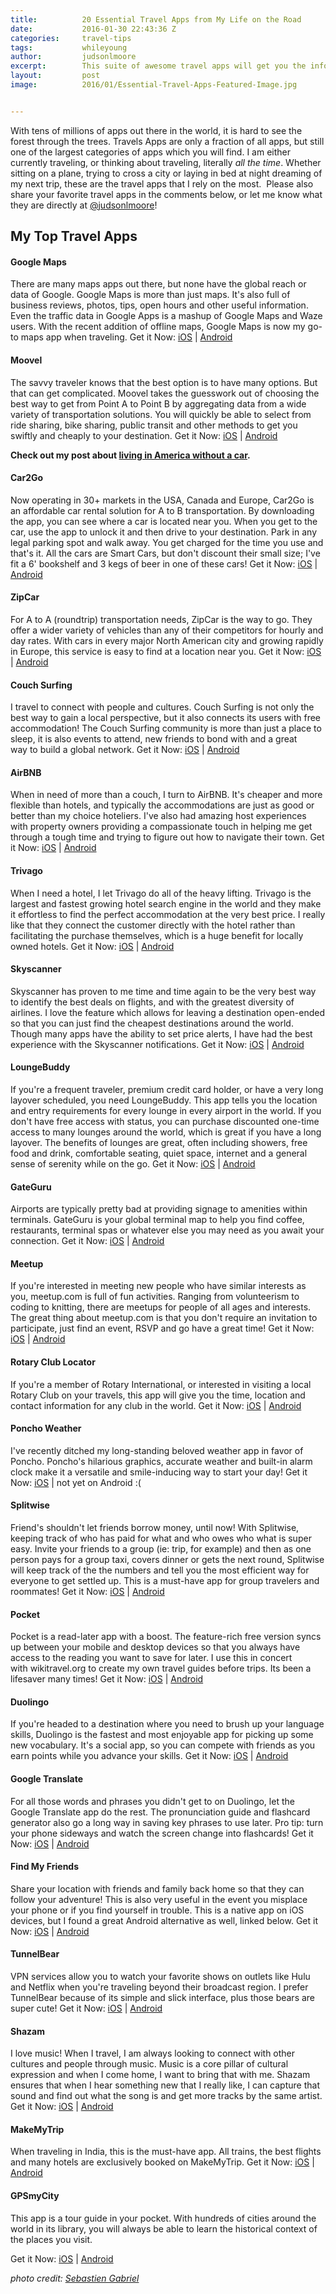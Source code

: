 ```yaml
---
title:			20 Essential Travel Apps from My Life on the Road
date:			2016-01-30 22:43:36 Z
categories:		travel-tips
tags:			whileyoung
author:			judsonlmoore
excerpt:		This suite of awesome travel apps will get you the information you need, when you need it while traveling around the world.
layout:			post
image:			2016/01/Essential-Travel-Apps-Featured-Image.jpg


---
```


With tens of millions of apps out there in the world, it is hard to see the forest through the trees. Travels Apps are only a fraction of all apps, but still one of the largest categories of apps which you will find. I am either currently traveling, or thinking about traveling, literally _all the time_. Whether sitting on a plane, trying to cross a city or laying in bed at night dreaming of my next trip, these are the travel apps that I rely on the most.  Please also share your favorite travel apps in the comments below, or let me know what they are directly at [@judsonlmoore](http://twitter.com/judsonlmoore)!

## My Top Travel Apps

#### Google Maps

There are many maps apps out there, but none have the global reach or data of Google. Google Maps is more than just maps. It's also full of business reviews, photos, tips, open hours and other useful information. Even the traffic data in Google Apps is a mashup of Google Maps and Waze users. With the recent addition of offline maps, Google Maps is now my go-to maps app when traveling.
Get it Now: [iOS](https://www.judsonlmoore.com/get/google-maps-ios/) | [Android](https://www.judsonlmoore.com/get/google-maps-android/)

#### Moovel

The savvy traveler knows that the best option is to have many options. But that can get complicated. Moovel takes the guesswork out of choosing the best way to get from Point A to Point B by aggregating data from a wide variety of transportation solutions. You will quickly be able to select from ride sharing, bike sharing, public transit and other methods to get you swiftly and cheaply to your destination.
Get it Now: [iOS](https://www.judsonlmoore.com/get/moovel-ios/) | [Android](https://www.judsonlmoore.com/get/moovel-android/)

**Check out my post about [living in America without a car](https://www.judsonlmoore.com/lifestyle/living-without-a-car-in-america/).**

#### Car2Go

Now operating in 30+ markets in the USA, Canada and Europe, Car2Go is an affordable car rental solution for A to B transportation. By downloading the app, you can see where a car is located near you. When you get to the car, use the app to unlock it and then drive to your destination. Park in any legal parking spot and walk away. You get charged for the time you use and that's it. All the cars are Smart Cars, but don't discount their small size; I've fit a 6' bookshelf and 3 kegs of beer in one of these cars!
Get it Now: [iOS](https://www.judsonlmoore.com/get/car2go-ios/) | [Android](https://www.judsonlmoore.com/get/car2go-android/)

#### ZipCar

For A to A (roundtrip) transportation needs, ZipCar is the way to go. They offer a wider variety of vehicles than any of their competitors for hourly and day rates. With cars in every major North American city and growing rapidly in Europe, this service is easy to find at a location near you.
Get it Now: [iOS](https://www.judsonlmoore.com/get/zipcar-ios/) | [Android](https://www.judsonlmoore.com/get/zipcar-android/)

#### Couch Surfing

I travel to connect with people and cultures. Couch Surfing is not only the best way to gain a local perspective, but it also connects its users with free accommodation! The Couch Surfing community is more than just a place to sleep, it is also events to attend, new friends to bond with and a great way to build a global network.
Get it Now: [iOS](https://www.judsonlmoore.com/get/couchsurfing-ios/) | [Android](https://www.judsonlmoore.com/get/couchsurfing-android/)

#### AirBNB

When in need of more than a couch, I turn to AirBNB. It's cheaper and more flexible than hotels, and typically the accommodations are just as good or better than my choice hoteliers. I've also had amazing host experiences with property owners providing a compassionate touch in helping me get through a tough time and trying to figure out how to navigate their town.
Get it Now: [iOS](https://www.judsonlmoore.com/get/airbnb-ios/) | [Android](https://www.judsonlmoore.com/get/airbnb-android/)

#### Trivago

When I need a hotel, I let Trivago do all of the heavy lifting. Trivago is the largest and fastest growing hotel search engine in the world and they make it effortless to find the perfect accommodation at the very best price. I really like that they connect the customer directly with the hotel rather than facilitating the purchase themselves, which is a huge benefit for locally owned hotels.
Get it Now: [iOS](https://www.judsonlmoore.com/get/trivago-ios/) | [Android](https://www.judsonlmoore.com/get/trivago-android/)

#### Skyscanner

Skyscanner has proven to me time and time again to be the very best way to identify the best deals on flights, and with the greatest diversity of airlines. I love the feature which allows for leaving a destination open-ended so that you can just find the cheapest destinations around the world. Though many apps have the ability to set price alerts, I have had the best experience with the Skyscanner notifications.
Get it Now: [iOS](https://www.judsonlmoore.com/get/skyscanner-ios/) | [Android](https://www.judsonlmoore.com/get/skyscanner-android/)

#### LoungeBuddy

If you're a frequent traveler, premium credit card holder, or have a very long layover scheduled, you need LoungeBuddy. This app tells you the location and entry requirements for every lounge in every airport in the world. If you don't have free access with status, you can purchase discounted one-time access to many lounges around the world, which is great if you have a long layover. The benefits of lounges are great, often including showers, free food and drink, comfortable seating, quiet space, internet and a general sense of serenity while on the go.
Get it Now: [iOS](https://www.judsonlmoore.com/get/loungebuddy-ios/) | [Android](https://www.judsonlmoore.com/get/loungebuddy-android/)

#### GateGuru

Airports are typically pretty bad at providing signage to amenities within terminals. GateGuru is your global terminal map to help you find coffee, restaurants, terminal spas or whatever else you may need as you await your connection.
Get it Now: [iOS](https://www.judsonlmoore.com/get/gateguru-ios/) | [Android](https://www.judsonlmoore.com/get/gate-guru-android/)

#### Meetup

If you're interested in meeting new people who have similar interests as you, meetup.com is full of fun activities. Ranging from volunteerism to coding to knitting, there are meetups for people of all ages and interests. The great thing about meetup.com is that you don't require an invitation to participate, just find an event, RSVP and go have a great time!
Get it Now: [iOS](https://www.judsonlmoore.com/get/meetup-ios/) | [Android](https://www.judsonlmoore.com/get/meetup-android/)

#### Rotary Club Locator

If you're a member of Rotary International, or interested in visiting a local Rotary Club on your travels, this app will give you the time, location and contact information for any club in the world.
Get it Now: [iOS](https://www.judsonlmoore.com/get/rotary-club-locator-ios/) | [Android](https://www.judsonlmoore.com/get/rotary-club-locator-android/)

#### Poncho Weather

I've recently ditched my long-standing beloved weather app in favor of Poncho. Poncho's hilarious graphics, accurate weather and built-in alarm clock make it a versatile and smile-inducing way to start your day!
Get it Now: [iOS](https://www.judsonlmoore.com/get/poncho-ios/) | not yet on Android :(

#### Splitwise

Friend's shouldn't let friends borrow money, until now! With Splitwise, keeping track of who has paid for what and who owes who what is super easy. Invite your friends to a group (ie: trip, for example) and then as one person pays for a group taxi, covers dinner or gets the next round, Splitwise will keep track of the the numbers and tell you the most efficient way for everyone to get settled up. This is a must-have app for group travelers and roommates!
Get it Now: [iOS](https://www.judsonlmoore.com/get/splitwise-ios/) | [Android](https://www.judsonlmoore.com/get/splitwise-android/)

#### Pocket

Pocket is a read-later app with a boost. The feature-rich free version syncs up between your mobile and desktop devices so that you always have access to the reading you want to save for later. I use this in concert with wikitravel.org to create my own travel guides before trips. Its been a lifesaver many times!
Get it Now: [iOS](https://www.judsonlmoore.com/get/pocket-ios/) | [Android](https://www.judsonlmoore.com/get/pocket-android/)

#### Duolingo

If you're headed to a destination where you need to brush up your language skills, Duolingo is the fastest and most enjoyable app for picking up some new vocabulary. It's a social app, so you can compete with friends as you earn points while you advance your skills.
Get it Now: [iOS](https://www.judsonlmoore.com/get/duolingo-ios/) | [Android](https://www.judsonlmoore.com/get/duolingo-android/)

#### Google Translate

For all those words and phrases you didn't get to on Duolingo, let the Google Translate app do the rest. The pronunciation guide and flashcard generator also go a long way in saving key phrases to use later. Pro tip: turn your phone sideways and watch the screen change into flashcards!
Get it Now: [iOS](https://www.judsonlmoore.com/get/google-translate-ios/) | [Android](https://www.judsonlmoore.com/get/google-translate-android/)

#### Find My Friends

Share your location with friends and family back home so that they can follow your adventure! This is also very useful in the event you misplace your phone or if you find yourself in trouble. This is a native app on iOS devices, but I found a great Android alternative as well, linked below.
Get it Now: [iOS](https://www.judsonlmoore.com/get/find-friends-ios/) | [Android](https://www.judsonlmoore.com/get/find-friends-android/)

#### TunnelBear

VPN services allow you to watch your favorite shows on outlets like Hulu and Netflix when you're traveling beyond their broadcast region. I prefer TunnelBear because of its simple and slick interface, plus those bears are super cute!
Get it Now: [iOS](https://www.judsonlmoore.com/get/tunnelbear-ios/) | [Android](https://www.judsonlmoore.com/get/tunnelbear-android/)

#### Shazam

I love music! When I travel, I am always looking to connect with other cultures and people through music. Music is a core pillar of cultural expression and when I come home, I want to bring that with me. Shazam ensures that when I hear something new that I really like, I can capture that sound and find out what the song is and get more tracks by the same artist.
Get it Now: [iOS](https://www.judsonlmoore.com/get/shazam-ios/) | [Android](https://www.judsonlmoore.com/get/shazam-android/)

#### MakeMyTrip

When traveling in India, this is the must-have app. All trains, the best flights and many hotels are exclusively booked on MakeMyTrip.
Get it Now: [iOS](https://www.judsonlmoore.com/get/makemytrip-ios/) | [Android](https://www.judsonlmoore.com/get/makemytrip-android/)

#### GPSmyCity

This app is a tour guide in your pocket. With hundreds of cities around the world in its library, you will always be able to learn the historical context of the places you visit.

Get it Now: [iOS](https://www.judsonlmoore.com/get/gpsmycity-ios/) | [Android](https://www.judsonlmoore.com/get/gpsmycity-android/)

_photo credit: [Sebastien Gabriel](http://unsplash.com/sgabriel)_
